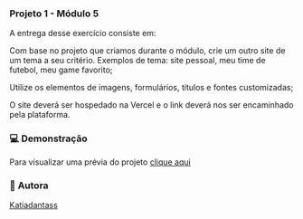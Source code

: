 ### **Projeto 1 - Módulo 5** ###

A entrega desse exercício consiste em:

Com base no projeto que criamos durante o módulo, crie um outro site de um tema a seu critério. Exemplos de tema: site pessoal, meu time de futebol, meu game favorito;

Utilize os elementos de imagens, formulários, títulos e fontes customizadas;

O site deverá ser hospedado na Vercel e o link deverá nos ser encaminhado pela plataforma.

### 💻 **Demonstração** ###

Para visualizar uma prévia do projeto [clique aqui](https://vercel.com/katiadantass-projects/cafeteria)

### 🙋 **Autora** ###

[Katiadantass](https://github.com/Katiadantass)
